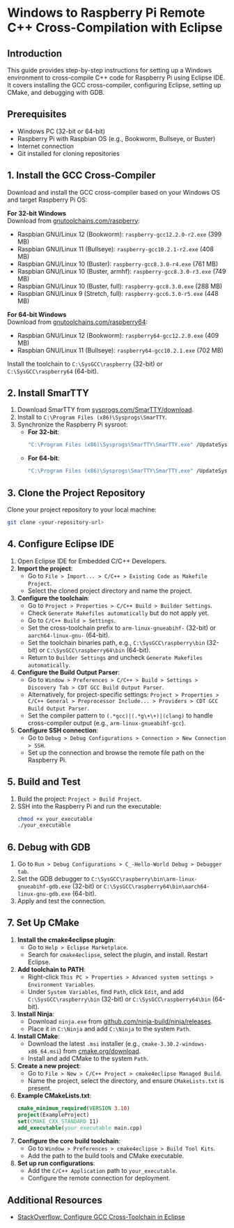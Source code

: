 # Windows to Raspberry Pi Remote C++ Cross-Compilation with Eclipse

## Introduction
This guide provides step-by-step instructions for setting up a Windows environment to cross-compile C++ code for Raspberry Pi using Eclipse IDE. It covers installing the GCC cross-compiler, configuring Eclipse, setting up CMake, and debugging with GDB.

## Prerequisites
- Windows PC (32-bit or 64-bit)  
- Raspberry Pi with Raspbian OS (e.g., Bookworm, Bullseye, or Buster)  
- Internet connection  
- Git installed for cloning repositories  

## 1. Install the GCC Cross-Compiler
Download and install the GCC cross-compiler based on your Windows OS and target Raspberry Pi OS:

**For 32-bit Windows**  
Download from [gnutoolchains.com/raspberry](http://gnutoolchains.com/raspberry/):  
- Raspbian GNU/Linux 12 (Bookworm): `raspberry-gcc12.2.0-r2.exe` (399 MB)  
- Raspbian GNU/Linux 11 (Bullseye): `raspberry-gcc10.2.1-r2.exe` (408 MB)  
- Raspbian GNU/Linux 10 (Buster): `raspberry-gcc8.3.0-r4.exe` (761 MB)  
- Raspbian GNU/Linux 10 (Buster, armhf): `raspberry-gcc8.3.0-r3.exe` (749 MB)  
- Raspbian GNU/Linux 10 (Buster, full): `raspberry-gcc8.3.0.exe` (288 MB)  
- Raspbian GNU/Linux 9 (Stretch, full): `raspberry-gcc6.3.0-r5.exe` (448 MB)  

**For 64-bit Windows**  
Download from [gnutoolchains.com/raspberry64](https://gnutoolchains.com/raspberry64/):  
- Raspbian GNU/Linux 12 (Bookworm): `raspberry64-gcc12.2.0.exe` (409 MB)  
- Raspbian GNU/Linux 11 (Bullseye): `raspberry64-gcc10.2.1.exe` (702 MB)  

Install the toolchain to `C:\SysGCC\raspberry` (32-bit) or `C:\SysGCC\raspberry64` (64-bit).

## 2. Install SmarTTY
1. Download SmarTTY from [sysprogs.com/SmarTTY/download](https://sysprogs.com/SmarTTY/download/).  
2. Install to `C:\Program Files (x86)\Sysprogs\SmarTTY`.  
3. Synchronize the Raspberry Pi sysroot:  
   - **For 32-bit**:  
     ```bash
     "C:\Program Files (x86)\Sysprogs\SmarTTY\SmarTTY.exe" /UpdateSysroot:C:\SysGCC\raspberry\arm-linux-gnueabihf\sysroot
     ```  
   - **For 64-bit**:  
     ```bash
     "C:\Program Files (x86)\Sysprogs\SmarTTY\SmarTTY.exe" /UpdateSysroot:C:\SysGCC\raspberry64\aarch64-linux-gnu\sysroot
     ```

## 3. Clone the Project Repository
Clone your project repository to your local machine:  
```bash
git clone <your-repository-url>
```

## 4. Configure Eclipse IDE
1. Open Eclipse IDE for Embedded C/C++ Developers.  
2. **Import the project**:  
   - Go to `File > Import... > C/C++ > Existing Code as Makefile Project`.  
   - Select the cloned project directory and name the project.  
3. **Configure the toolchain**:  
   - Go to `Project > Properties > C/C++ Build > Builder Settings`.  
   - Check `Generate Makefiles automatically` but do not apply yet.  
   - Go to `C/C++ Build > Settings`.  
   - Set the cross-toolchain prefix to `arm-linux-gnueabihf-` (32-bit) or `aarch64-linux-gnu-` (64-bit).  
   - Set the toolchain binaries path, e.g., `C:\SysGCC\raspberry\bin` (32-bit) or `C:\SysGCC\raspberry64\bin` (64-bit).  
   - Return to `Builder Settings` and uncheck `Generate Makefiles automatically`.  
4. **Configure the Build Output Parser**:  
   - Go to `Window > Preferences > C/C++ > Build > Settings > Discovery Tab > CDT GCC Build Output Parser`.  
   - Alternatively, for project-specific settings: `Project > Properties > C/C++ General > Preprocessor Include... > Providers > CDT GCC Build Output Parser`.  
   - Set the compiler pattern to `(.*gcc)|(.*g\+\+)|(clang)` to handle cross-compiler output (e.g., `arm-linux-gnueabihf-gcc`).  
5. **Configure SSH connection**:  
   - Go to `Debug > Debug Configurations > Connection > New Connection > SSH`.  
   - Set up the connection and browse the remote file path on the Raspberry Pi.

## 5. Build and Test
1. Build the project: `Project > Build Project`.  
2. SSH into the Raspberry Pi and run the executable:  
   ```bash
   chmod +x your_executable
   ./your_executable
   ```

## 6. Debug with GDB
1. Go to `Run > Debug Configurations > C_-Hello-World Debug > Debugger tab`.  
2. Set the GDB debugger to `C:\SysGCC\raspberry\bin\arm-linux-gnueabihf-gdb.exe` (32-bit) or `C:\SysGCC\raspberry64\bin\aarch64-linux-gnu-gdb.exe` (64-bit).  
3. Apply and test the connection.

## 7. Set Up CMake
1. **Install the cmake4eclipse plugin**:  
   - Go to `Help > Eclipse Marketplace`.  
   - Search for `cmake4eclipse`, select the plugin, and install. Restart Eclipse.  
2. **Add toolchain to PATH**:  
   - Right-click `This PC > Properties > Advanced system settings > Environment Variables`.  
   - Under `System Variables`, find `Path`, click `Edit`, and add `C:\SysGCC\raspberry\bin` (32-bit) or `C:\SysGCC\raspberry64\bin` (64-bit).  
3. **Install Ninja**:  
   - Download `ninja.exe` from [github.com/ninja-build/ninja/releases](https://github.com/ninja-build/ninja/releases).  
   - Place it in `C:\Ninja` and add `C:\Ninja` to the system `Path`.  
4. **Install CMake**:  
   - Download the latest `.msi` installer (e.g., `cmake-3.30.2-windows-x86_64.msi`) from [cmake.org/download](https://cmake.org/download/).  
   - Install and add CMake to the system `Path`.  
5. **Create a new project**:  
   - Go to `File > New > C/C++ Project > cmake4eclipse Managed Build`.  
   - Name the project, select the directory, and ensure `CMakeLists.txt` is present.  
6. **Example CMakeLists.txt**:  
   ```cmake
   cmake_minimum_required(VERSION 3.10)
   project(ExampleProject)
   set(CMAKE_CXX_STANDARD 11)
   add_executable(your_executable main.cpp)
   ```  
7. **Configure the core build toolchain**:  
   - Go to `Window > Preferences > cmake4eclipse > Build Tool Kits`.  
   - Add the path to the build tools and CMake executable.  
8. **Set up run configurations**:  
   - Add the `C/C++ Application` path to `your_executable`.  
   - Configure the remote connection for deployment.

## Additional Resources
- [StackOverflow: Configure GCC Cross-Toolchain in Eclipse](https://stackoverflow.com/questions/27180771/how-to-configure-a-particular-gcc-cross-toolchain-in-eclipse-cdt/27180772#27180772)
